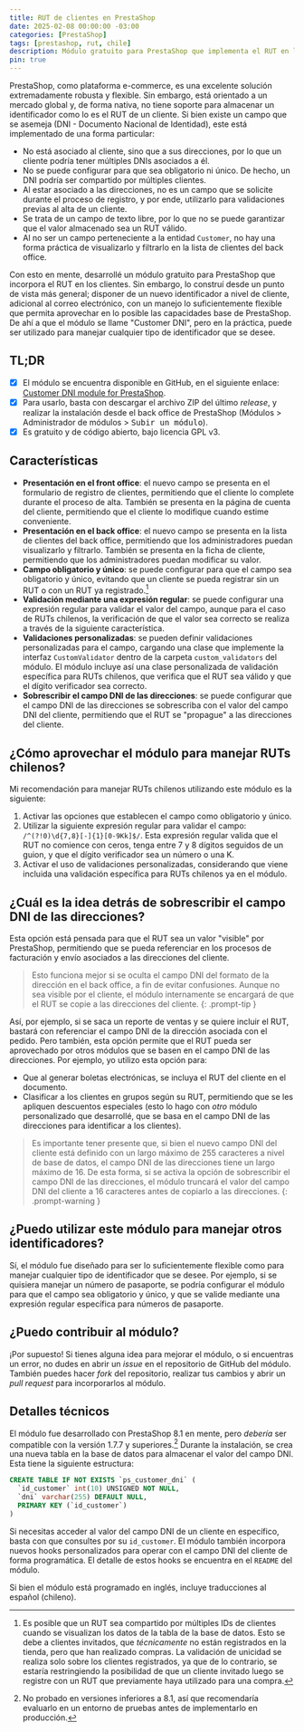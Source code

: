 ```yaml
---
title: RUT de clientes en PrestaShop
date: 2025-02-08 00:00:00 -03:00
categories: [PrestaShop]
tags: [prestashop, rut, chile]
description: Módulo gratuito para PrestaShop que implementa el RUT en los clientes.
pin: true
---
```


PrestaShop, como plataforma e-commerce, es una excelente solución extremadamente robusta y flexible.
Sin embargo, está orientado a un mercado global y, de forma nativa, no tiene soporte para almacenar un identificador como lo es el RUT de un cliente.
Si bien existe un campo que se asemeja (DNI - Documento Nacional de Identidad), este está implementado de una forma particular:

- No está asociado al cliente, sino que a sus direcciones, por lo que un cliente podría tener múltiples DNIs asociados a él.
- No se puede configurar para que sea obligatorio ni único. De hecho, un DNI podría ser compartido por múltiples clientes.
- Al estar asociado a las direcciones, no es un campo que se solicite durante el proceso de registro, y por ende, utilizarlo para validaciones previas al alta de un cliente.
- Se trata de un campo de texto libre, por lo que no se puede garantizar que el valor almacenado sea un RUT válido.
- Al no ser un campo perteneciente a la entidad `Customer`, no hay una forma práctica de visualizarlo y filtrarlo en la lista de clientes del back office.

Con esto en mente, desarrollé un módulo gratuito para PrestaShop que incorpora el RUT en los clientes.
Sin embargo, lo construí desde un punto de vista más general; disponer de un nuevo identificador a nivel de cliente, adicional al correo electrónico,
con un manejo lo suficientemente flexible que permita aprovechar en lo posible las capacidades base de PrestaShop.
De ahí a que el módulo se llame "Customer DNI", pero en la práctica, puede ser utilizado para manejar cualquier tipo de identificador que se desee.

## TL;DR

- [x] El módulo se encuentra disponible en GitHub, en el siguiente enlace: [Customer DNI module for PrestaShop](https://github.com/ebiggio/prestashop-customer-dni).
- [x] Para usarlo, basta con descargar el archivo ZIP del último *release*, y realizar la instalación desde el back office de PrestaShop (Módulos > Administrador de módulos > <kbd>Subir un módulo</kbd>).
- [x] Es gratuito y de código abierto, bajo licencia GPL v3.

## Características

- **Presentación en el front office**: el nuevo campo se presenta en el formulario de registro de clientes, permitiendo que el cliente lo complete durante el proceso de alta.
También se presenta en la página de cuenta del cliente, permitiendo que el cliente lo modifique cuando estime conveniente.
- **Presentación en el back office**: el nuevo campo se presenta en la lista de clientes del back office, permitiendo que los administradores puedan visualizarlo y filtrarlo.
También se presenta en la ficha de cliente, permitiendo que los administradores puedan modificar su valor.
- **Campo obligatorio y único**: se puede configurar para que el campo sea obligatorio y único, evitando que un cliente se pueda registrar sin un RUT o con un RUT ya registrado.[^1]
- **Validación mediante una expresión regular**: se puede configurar una expresión regular para validar el valor del campo, aunque para el caso de RUTs chilenos,
la verificación de que el valor sea correcto se realiza a través de la siguiente característica.
- **Validaciones personalizadas**: se pueden definir validaciones personalizadas para el campo, cargando una clase que implemente la interfaz `CustomValidator` dentro de la carpeta `custom_validators` del módulo.
El módulo incluye así una clase personalizada de validación específica para RUTs chilenos, que verifica que el RUT sea válido y que el dígito verificador sea correcto.
- **Sobrescribir el campo DNI de las direcciones**: se puede configurar que el campo DNI de las direcciones se sobrescriba con el valor del campo DNI del cliente,
permitiendo que el RUT se "propague" a las direcciones del cliente.

## ¿Cómo aprovechar el módulo para manejar RUTs chilenos?

Mi recomendación para manejar RUTs chilenos utilizando este módulo es la siguiente:

1. Activar las opciones que establecen el campo como obligatorio y único.
2. Utilizar la siguiente expresión regular para validar el campo: `/^(?!0)\d{7,8}[-]{1}[0-9Kk]$/`. Esta expresión regular valida que el RUT no comience con ceros,
tenga entre 7 y 8 dígitos seguidos de un guion, y que el dígito verificador sea un número o una K. 
3. Activar el uso de validaciones personalizadas, considerando que viene incluida una validación específica para RUTs chilenos ya en el módulo.

## ¿Cuál es la idea detrás de sobrescribir el campo DNI de las direcciones?

Esta opción está pensada para que el RUT sea un valor "visible" por PrestaShop, permitiendo que se pueda referenciar en los procesos de facturación y envío asociados a las direcciones del cliente.

> Esto funciona mejor si se oculta el campo DNI del formato de la dirección en el back office, a fin de evitar confusiones. Aunque no sea visible por el cliente,
> el módulo internamente se encargará de que el RUT se copie a las direcciones del cliente.
{: .prompt-tip }

Así, por ejemplo, si se saca un reporte de ventas y se quiere incluir el RUT, bastará con referenciar el campo DNI de la dirección asociada con el pedido.
Pero también, esta opción permite que el RUT pueda ser aprovechado por otros módulos que se basen en el campo DNI de las direcciones. Por ejemplo, yo utilizo esta opción para:

- Que al generar boletas electrónicas, se incluya el RUT del cliente en el documento.
- Clasificar a los clientes en grupos según su RUT, permitiendo que se les apliquen descuentos especiales (esto lo hago con *otro* módulo personalizado que desarrollé,
que se basa en el campo DNI de las direcciones para identificar a los clientes).

> Es importante tener presente que, si bien el nuevo campo DNI del cliente está definido con un largo máximo de 255 caracteres a nivel de base de datos,
> el campo DNI de las direcciones tiene un largo máximo de 16. De esta forma, si se activa la opción de sobrescribir el campo DNI de las direcciones,
> el módulo truncará el valor del campo DNI del cliente a 16 caracteres antes de copiarlo a las direcciones.
{: .prompt-warning }

## ¿Puedo utilizar este módulo para manejar otros identificadores?

Sí, el módulo fue diseñado para ser lo suficientemente flexible como para manejar cualquier tipo de identificador que se desee.
Por ejemplo, si se quisiera manejar un número de pasaporte, se podría configurar el módulo para que el campo sea obligatorio y único,
y que se valide mediante una expresión regular específica para números de pasaporte.

## ¿Puedo contribuir al módulo?

¡Por supuesto! Si tienes alguna idea para mejorar el módulo, o si encuentras un error, no dudes en abrir un *issue* en el repositorio de GitHub del módulo.
También puedes hacer *fork* del repositorio, realizar tus cambios y abrir un *pull request* para incorporarlos al módulo.

## Detalles técnicos

El módulo fue desarrollado con PrestaShop 8.1 en mente, pero *debería* ser compatible con la versión 1.7.7 y superiores.[^2]
Durante la instalación, se crea una nueva tabla en la base de datos para almacenar el valor del campo DNI. Esta tiene la siguiente estructura:

```sql
CREATE TABLE IF NOT EXISTS `ps_customer_dni` (
  `id_customer` int(10) UNSIGNED NOT NULL,
  `dni` varchar(255) DEFAULT NULL,
  PRIMARY KEY (`id_customer`)
)
```

Si necesitas acceder al valor del campo DNI de un cliente en específico, basta con que consultes por su `id_customer`.
El módulo también incorpora nuevos hooks personalizados para operar con el campo DNI del cliente de forma programática.
El detalle de estos hooks se encuentra en el `README` del módulo.

Si bien el módulo está programado en inglés, incluye traducciones al español (chileno).

[^1]: Es posible que un RUT sea compartido por múltiples IDs de clientes cuando se visualizan los datos de la tabla de la base de datos. Esto se debe a clientes invitados, que *técnicamente* no están registrados en la tienda, pero que han realizado compras. La validación de unicidad se realiza solo sobre los clientes registrados, ya que de lo contrario, se estaría restringiendo la posibilidad de que un cliente invitado luego se registre con un RUT que previamente haya utilizado para una compra.
[^2]: No probado en versiones inferiores a 8.1, así que recomendaría evaluarlo en un entorno de pruebas antes de implementarlo en producción.
